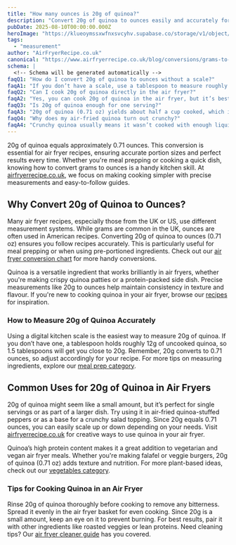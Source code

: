 ```yaml
---
title: "How many ounces is 20g of quinoa?"
description: "Convert 20g of quinoa to ounces easily and accurately for perfect air fryer meals every time."
pubDate: 2025-08-10T00:00:00.000Z
heroImage: "https://klueoymssxwfnxsvcyhv.supabase.co/storage/v1/object/public/Shmucket/how-many-ounces-is-20g-of-quinoa.webp"
tags:
  - "measurement"
author: "AirFryerRecipe.co.uk"
canonical: "https://www.airfryerrecipe.co.uk/blog/conversions/grams-to-ounces/how-many-ounces-is-20g-of-quinoa"
schema: |
  <!-- Schema will be generated automatically -->
faqQ1: "How do I convert 20g of quinoa to ounces without a scale?"
faqA1: "If you don’t have a scale, use a tablespoon to measure roughly 1.5 tablespoons of quinoa, which equals about 20g or 0.71 ounces. This method isn’t as precise as a digital scale but works in a pinch for most recipes."
faqQ2: "Can I cook 20g of quinoa directly in the air fryer?"
faqA2: "Yes, you can cook 20g of quinoa in the air fryer, but it’s best mixed with a bit of water or broth to prevent drying out. Spread it evenly in the basket and cook at 180°C for 10-12 minutes, stirring halfway."
faqQ3: "Is 20g of quinoa enough for one serving?"
faqA3: "20g of quinoa (0.71 oz) yields about half a cup cooked, which is perfect for a light side dish or part of a larger meal. For a main serving, consider doubling the amount to 40g (1.4 oz)."
faqQ4: "Why does my air-fried quinoa turn out crunchy?"
faqA4: "Crunchy quinoa usually means it wasn’t cooked with enough liquid. For 20g of quinoa, add at least 40ml of water or broth before air frying. Covering the basket with foil can also help retain moisture."
---
```

<p>20g of quinoa equals approximately 0.71 ounces. This conversion is essential for air fryer recipes, ensuring accurate portion sizes and perfect results every time. Whether you're meal prepping or cooking a quick dish, knowing how to convert grams to ounces is a handy kitchen skill. At <a href=https://www.airfryerrecipe.co.uk>airfryerrecipe.co.uk</a>, we focus on making cooking simpler with precise measurements and easy-to-follow guides.</p>  

<h2>Why Convert 20g of Quinoa to Ounces?</h2>  
<p>Many air fryer recipes, especially those from the UK or US, use different measurement systems. While grams are common in the UK, ounces are often used in American recipes. Converting 20g of quinoa to ounces (0.71 oz) ensures you follow recipes accurately. This is particularly useful for meal prepping or when using pre-portioned ingredients. Check out our <a href=https://www.airfryerrecipe.co.uk/air-fryer-conversion-chart>air fryer conversion chart</a> for more handy conversions.</p>  

<p>Quinoa is a versatile ingredient that works brilliantly in air fryers, whether you're making crispy quinoa patties or a protein-packed side dish. Precise measurements like 20g to ounces help maintain consistency in texture and flavour. If you're new to cooking quinoa in your air fryer, browse our <a href=https://www.airfryerrecipe.co.uk/recipes>recipes</a> for inspiration.</p>  

<h3>How to Measure 20g of Quinoa Accurately</h3>  
<p>Using a digital kitchen scale is the easiest way to measure 20g of quinoa. If you don’t have one, a tablespoon holds roughly 12g of uncooked quinoa, so 1.5 tablespoons will get you close to 20g. Remember, 20g converts to 0.71 ounces, so adjust accordingly for your recipe. For more tips on measuring ingredients, explore our <a href=https://www.airfryerrecipe.co.uk/recipe-category/meal-prep>meal prep category</a>.</p>  

<h2>Common Uses for 20g of Quinoa in Air Fryers</h2>  
<p>20g of quinoa might seem like a small amount, but it’s perfect for single servings or as part of a larger dish. Try using it in air-fried quinoa-stuffed peppers or as a base for a crunchy salad topping. Since 20g equals 0.71 ounces, you can easily scale up or down depending on your needs. Visit <a href=https://www.airfryerrecipe.co.uk>airfryerrecipe.co.uk</a> for creative ways to use quinoa in your air fryer.</p>  

<p>Quinoa’s high protein content makes it a great addition to vegetarian and vegan air fryer meals. Whether you're making falafel or veggie burgers, 20g of quinoa (0.71 oz) adds texture and nutrition. For more plant-based ideas, check out our <a href=https://www.airfryerrecipe.co.uk/recipe-category/vegetables>vegetables category</a>.</p>  

<h3>Tips for Cooking Quinoa in an Air Fryer</h3>  
<p>Rinse 20g of quinoa thoroughly before cooking to remove any bitterness. Spread it evenly in the air fryer basket for even cooking. Since 20g is a small amount, keep an eye on it to prevent burning. For best results, pair it with other ingredients like roasted veggies or lean proteins. Need cleaning tips? Our <a href=https://www.airfryerrecipe.co.uk/air-fryer-cleaner>air fryer cleaner guide</a> has you covered.</p>
